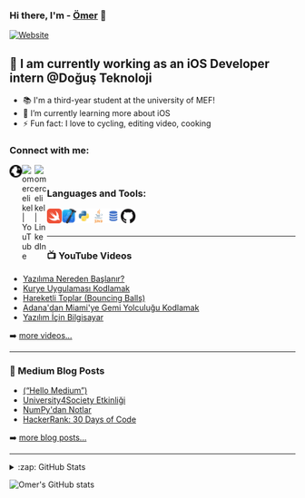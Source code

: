 ### Hi there, I'm - [Ömer][website] 👋

[![Website](https://img.shields.io/website?label=omercelikel.com&style=for-the-badge&url=https%3A%2F%2Fomercelikel.com)](https://omercelikel.com)


## 🍏 I am currently working as an iOS Developer intern @Doğuş Teknoloji
- 📚 I'm a third-year student at the university of MEF!
- 🎯 I’m currently learning more about iOS
- ⚡ Fun fact: I love to cycling, editing video, cooking 
<!---
### Spotify Playing 🎧

[<img src="https://now-playing-codestackr.vercel.app/api/spotify-playing" alt="OmerCelikel Spotify Playing" width="350" />](https://open.spotify.com/artist/7jdFEYD2LTYjfwxOdlVjmc)
--->
### Connect with me:

[<img align="left" alt="omercelikel.com" width="22px" src="https://raw.githubusercontent.com/iconic/open-iconic/master/svg/globe.svg" />][website]
[<img align="left" alt="omercelikel | YouTube" width="22px" src="https://cdn.jsdelivr.net/npm/simple-icons@v3/icons/youtube.svg" />][youtube]
[<img align="left" alt="omercelikel | LinkedIn" width="22px" src="https://cdn.jsdelivr.net/npm/simple-icons@v3/icons/linkedin.svg" />][linkedin]

<br />

### Languages and Tools:
[<img align="left" alt="Swift" width="26px" src="https://raw.githubusercontent.com/github/explore/78df643247d429f6cc873026c0622819ad797942/topics/swift/swift.png" />][webdevplaylist]

[<img align="left" alt="Xcode" width="26px" src="https://raw.githubusercontent.com/github/explore/78df643247d429f6cc873026c0622819ad797942/topics/xcode/xcode.png" />][webdevplaylist]

[<img align="left" alt="Python" width="26px" src="https://raw.githubusercontent.com/github/explore/80688e429a7d4ef2fca1e82350fe8e3517d3494d/topics/python/python.png" />][webdevplaylist]

[<img align="left" alt="Java" width="26px" src="https://raw.githubusercontent.com/github/explore/80688e429a7d4ef2fca1e82350fe8e3517d3494d/topics/java/java.png" />][webdevplaylist]

[<img align="left" alt="SQL" width="26px" src="https://raw.githubusercontent.com/github/explore/80688e429a7d4ef2fca1e82350fe8e3517d3494d/topics/sql/sql.png" />][webdevplaylist]

[<img align="left" alt="GitHub" width="26px" src="https://raw.githubusercontent.com/github/explore/78df643247d429f6cc873026c0622819ad797942/topics/github/github.png" />][webdevplaylist]


<br />
<br />

---

### 📺 YouTube Videos

<!-- YOUTUBE:START -->
- [Yazılıma Nereden Başlanır?](https://www.youtube.com/watch?v=YmbC2ewg0OU)
- [Kurye Uygulaması Kodlamak](https://www.youtube.com/watch?v=uWpBMWcPMJk)
- [Hareketli Toplar (Bouncing Balls)](https://www.youtube.com/watch?v=yR3QtTd9f70)
- [Adana'dan Miami'ye Gemi Yolculuğu Kodlamak](https://www.youtube.com/watch?v=yJq_3f1ioso)
- [Yazılım İçin Bilgisayar](https://www.youtube.com/watch?v=rSlsiQ0Um8g)
<!-- YOUTUBE:END -->

➡️ [more videos...](https://youtube.com/OmerCelikel)

---

### 📕 Medium Blog Posts

<!-- BLOG-POST-LIST:START -->
- [(“Hello Medium”)](https://celikelomer.medium.com/hello-medium-206e05026067)
- [University4Society Etkinliği](https://celikelomer.medium.com/university4society-etkinli%C4%9Fi-93c30e79e52f)
- [NumPy'dan Notlar](https://celikelomer.medium.com/numpydan-notlar-42448016d0fe)
- [HackerRank: 30 Days of Code ](https://celikelomer.medium.com/hackerrank-30-days-of-code-day-1-data-types-28b5a467d05)
<!-- BLOG-POST-LIST:END -->

➡️ [more blog posts...](https://celikelomer.medium.com/)

---

<details>
  <summary>:zap: GitHub Stats</summary>
  <img align="left" alt="Omer's GitHub Stats" src="https://github-readme-stats.codestackr.vercel.app/api?username=OmerCelikel&show_icons=true&hide_border=true" />
  ![Omer's GitHub stats](https://github-readme-stats.vercel.app/api?omercelikel=anuraghazra&theme=dark&show_icons=true)
</details>

![Omer's GitHub stats](https://github-readme-stats.vercel.app/api?username=omercelikel&theme=dark&show_icons=true)

[website]: https://omercelikel.com
[youtube]: https://youtube.com/OmerCelikel
[instagram]: https://instagram.com/celikelomerr
[linkedin]: https://linkedin.com/in/omer-celikel
[webdevplaylist]: https://www.youtube.com/playlist?list=PLkwxH9e_vrAJ0WbEsFA9W3I1W-g_BTsbt
[cssplaylist]: https://www.youtube.com/playlist?list=PLkwxH9e_vrALSdvZuEh6gqQdmDoDIoqz4
